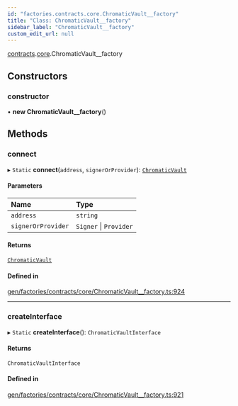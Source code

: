 ```yaml
---
id: "factories.contracts.core.ChromaticVault__factory"
title: "Class: ChromaticVault__factory"
sidebar_label: "ChromaticVault__factory"
custom_edit_url: null
---
```


[contracts](../namespaces/factories.contracts.md).[core](../namespaces/factories.contracts.core.md).ChromaticVault__factory

## Constructors

### constructor

• **new ChromaticVault__factory**()

## Methods

### connect

▸ `Static` **connect**(`address`, `signerOrProvider`): [`ChromaticVault`](../interfaces/contracts.core.ChromaticVault.md)

#### Parameters

| Name | Type |
| :------ | :------ |
| `address` | `string` |
| `signerOrProvider` | `Signer` \| `Provider` |

#### Returns

[`ChromaticVault`](../interfaces/contracts.core.ChromaticVault.md)

#### Defined in

[gen/factories/contracts/core/ChromaticVault__factory.ts:924](https://github.com/chromatic-protocol/sdk/blob/beec14f/src/gen/factories/contracts/core/ChromaticVault__factory.ts#L924)

___

### createInterface

▸ `Static` **createInterface**(): `ChromaticVaultInterface`

#### Returns

`ChromaticVaultInterface`

#### Defined in

[gen/factories/contracts/core/ChromaticVault__factory.ts:921](https://github.com/chromatic-protocol/sdk/blob/beec14f/src/gen/factories/contracts/core/ChromaticVault__factory.ts#L921)
